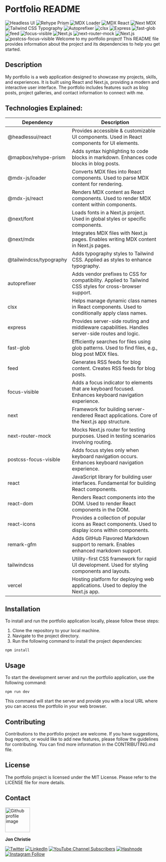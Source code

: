 # Portfolio README

![Headless UI](https://img.shields.io/badge/Headless%20UI-%5E1.7.13-9F7AEA?logo=React&logoColor=white) ![Rehype Prism](https://img.shields.io/badge/Rehype%20Prism-%5E0.8.0-0C64B4?logo=Mapbox&logoColor=white) ![MDX Loader](https://img.shields.io/badge/MDX%20Loader-%5E2.1.5-F9AC00?logo=MDX&logoColor=white) ![MDX React](https://img.shields.io/badge/MDX%20React-%5E2.1.5-F9AC00?logo=MDX&logoColor=white) ![Next MDX](https://img.shields.io/badge/Next%20MDX-%5E13.0.2-000000?logo=Next.js&logoColor=white) ![Tailwind CSS Typography](https://img.shields.io/badge/Tailwind%20CSS%20Typography-%5E0.5.4-06B6D4?logo=Tailwind%20CSS&logoColor=white) ![Autoprefixer](https://img.shields.io/badge/Autoprefixer-%5E10.4.12-DD3A0A?logo=Autoprefixer&logoColor=white) ![clsx](https://img.shields.io/badge/clsx-%5E1.2.1-02B3E4?logo=React&logoColor=white) ![Express](https://img.shields.io/badge/Express-%5E4.18.2-000000?logo=Express&logoColor=white) ![fast-glob](https://img.shields.io/badge/fast--glob-%5E3.2.11-F36C25?logo=NPM&logoColor=white) ![feed](https://img.shields.io/badge/feed-%5E4.2.2-FFA500?logo=RSS&logoColor=white) ![focus-visible](https://img.shields.io/badge/focus--visible-%5E5.2.0-FFBF47?logo=React&logoColor=white) ![Next.js](https://img.shields.io/badge/Next-%5E13.4.2-000000?logo=Next.js&logoColor=white) ![next-router-mock](https://img.shields.io/badge/next--router--mock-%5E0.9.3-000000?logo=Next.js&logoColor=white) ![Next.js](https://img.shields.io/badge/Next.js-%5E0.0.3-000000?logo=Next.js&logoColor=white) ![postcss-focus-visible](https://img.shields.io/badge/postcss--focus--visible-%5E6.0.4-FF4088?logo=CSS3&logoColor=white)
Welcome to my portfolio project! This README file provides information about the project and its dependencies to help you get started.

## Description

My portfolio is a web application designed to showcase my projects, skills, and experiences. It is built using React and Next.js, providing a modern and interactive user interface. The portfolio includes features such as blog posts, project galleries, and contact information to connect with me.

## Technologies Explained:

| Dependency                | Description                                                                                                   |
|---------------------------|---------------------------------------------------------------------------------------------------------------|
| @headlessui/react         | Provides accessible & customizable UI components. Used in React components for UI elements.              |
| @mapbox/rehype-prism      | Adds syntax highlighting to code blocks in markdown. Enhances code blocks in blog posts.                   |
| @mdx-js/loader            | Converts MDX files into React components. Used to parse MDX content for rendering.                        |
| @mdx-js/react             | Renders MDX content as React components. Used to render MDX content within components.                    |
| @next/font                | Loads fonts in a Next.js project. Used in global styles or specific components.                           |
| @next/mdx                 | Integrates MDX files with Next.js pages. Enables writing MDX content in Next.js pages.                     |
| @tailwindcss/typography   | Adds typography styles to Tailwind CSS. Applied as styles to enhance typography.                           |
| autoprefixer              | Adds vendor prefixes to CSS for compatibility. Applied to Tailwind CSS styles for cross-browser support.  |
| clsx                      | Helps manage dynamic class names in React components. Used to conditionally apply class names.             |
| express                   | Provides server-side routing and middleware capabilities. Handles server-side routes and logic.           |
| fast-glob                 | Efficiently searches for files using glob patterns. Used to find files, e.g., blog post MDX files.         |
| feed                      | Generates RSS feeds for blog content. Creates RSS feeds for blog posts.                                    |
| focus-visible             | Adds a focus indicator to elements that are keyboard focused. Enhances keyboard navigation experience.     |
| next                      | Framework for building server-rendered React applications. Core of the Next.js app structure.              |
| next-router-mock          | Mocks Next.js router for testing purposes. Used in testing scenarios involving routing.                   |
| postcss-focus-visible     | Adds focus styles only when keyboard navigation occurs. Enhances keyboard navigation experience.           |
| react                     | JavaScript library for building user interfaces. Fundamental for building React components.                |
| react-dom                 | Renders React components into the DOM. Used to render React components in the DOM.                         |
| react-icons               | Provides a collection of popular icons as React components. Used to display icons within components.       |
| remark-gfm                | Adds GitHub Flavored Markdown support to remark. Enables enhanced markdown support.                        |
| tailwindcss               | Utility-first CSS framework for rapid UI development. Used for styling components and layouts.             |
| vercel                    | Hosting platform for deploying web applications. Used to deploy the Next.js app.                            |

## Installation

To install and run the portfolio application locally, please follow these steps:

1. Clone the repository to your local machine.
2. Navigate to the project directory.
3. Run the following command to install the project dependencies:

```shell
npm install
```

## Usage
To start the development server and run the portfolio application, use the following command:

```
npm run dev
```

This command will start the server and provide you with a local URL where you can access the portfolio in your web browser.

## Contributing
Contributions to the portfolio project are welcome. If you have suggestions, bug reports, or would like to add new features, please follow the guidelines for contributing. You can find more information in the CONTRIBUTING.md file.

## License
The portfolio project is licensed under the MIT License. Please refer to the LICENSE file for more details.


## Contact
<img src ="https://avatars0.githubusercontent.com/u/17928947?v=4" alt="Github profile image" width="80px" height="80px" />

__Jon Christie__



[![Twitter](https://img.shields.io/badge/Twitter-follow-%2327a1f2?style=for-the-badge&logo=twitter)](https://twitter.com/jCircle9)
[![LinkedIn](https://img.shields.io/badge/LinkedIn-jonpchristie-%23156599?style=for-the-badge&logo=linkedin)](https://www.linkedin.com/in/jonpchristie)
[![YouTube Channel Subscribers](https://img.shields.io/youtube/channel/subscribers/UC5GFnN-lv8Yuqc9O3b79k6g?style=for-the-badge&logo=youtube&color=fe0000)](https://www.youtube.com/channel/UC5GFnN-lv8Yuqc9O3b79k6g)
[![Hashnode](https://img.shields.io/badge/Hashnode-Tech_Blog-%232196F3?style=for-the-badge&logo=hashnode&color=2962ff)](https://hashnode.com/@jcircle9)
[![Instagram Follow](https://img.shields.io/badge/Instagram-Follow-%23db11a9?style=for-the-badge&logo=instagram)](https://www.instagram.com/jcirclenine/)



